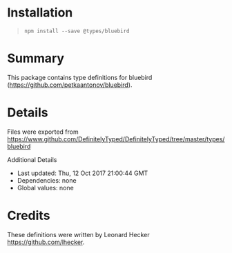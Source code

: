 # Installation
> `npm install --save @types/bluebird`

# Summary
This package contains type definitions for bluebird (https://github.com/petkaantonov/bluebird).

# Details
Files were exported from https://www.github.com/DefinitelyTyped/DefinitelyTyped/tree/master/types/bluebird

Additional Details
 * Last updated: Thu, 12 Oct 2017 21:00:44 GMT
 * Dependencies: none
 * Global values: none

# Credits
These definitions were written by Leonard Hecker <https://github.com/lhecker>.
